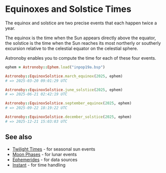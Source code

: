 # Equinoxes and Solstice Times

The equinox and solstice are two precise events that each happen twice a year.

The equinox is the time when the Sun appears directly above the equator, the
solstice is the time when the Sun reaches its most northerly or southerly
excursion relative to the celestial equator on the celestial sphere.

Astronoby enables you to compute the time for each of these four events.

```rb
ephem = Astronoby::Ephem.load("inpop19a.bsp")

Astronoby::EquinoxSolstice.march_equinox(2025, ephem)
# => 2025-03-20 09:01:29 UTC

Astronoby::EquinoxSolstice.june_solstice(2025, ephem)
# => 2025-06-21 02:42:19 UTC

Astronoby::EquinoxSolstice.september_equinox(2025, ephem)
# => 2025-09-22 18:19:22 UTC

Astronoby::EquinoxSolstice.december_solstice(2025, ephem)
# => 2025-12-21 15:03:03 UTC
```

## See also
- [Twilight Times](twilight_times.md) - for seasonal sun events
- [Moon Phases](moon_phases.md) - for lunar events
- [Ephemerides](ephem.md) - for data sources
- [Instant](instant.md) - for time handling
